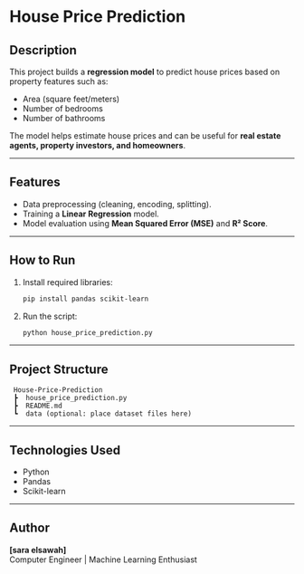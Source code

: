 
#  House Price Prediction

##  Description
This project builds a **regression model** to predict house prices based on property features such as:
- Area (square feet/meters)
- Number of bedrooms
- Number of bathrooms  

The model helps estimate house prices and can be useful for **real estate agents, property investors, and homeowners**.  

---

##  Features
- Data preprocessing (cleaning, encoding, splitting).  
- Training a **Linear Regression** model.  
- Model evaluation using **Mean Squared Error (MSE)** and **R² Score**.  

---

##  How to Run
1. Install required libraries:
   ```bash
   pip install pandas scikit-learn
   ```
2. Run the script:
   ```bash
   python house_price_prediction.py
   ```

---

##  Project Structure
```
 House-Price-Prediction
 ┣  house_price_prediction.py
 ┣  README.md
 ┗  data (optional: place dataset files here)
```

---

##  Technologies Used
- Python  
- Pandas  
- Scikit-learn  

---

##  Author
 **[sara elsawah]**  
Computer Engineer | Machine Learning Enthusiast
